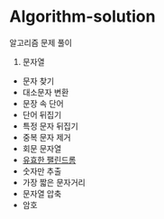 # Algorithm-solution
알고리즘 문제 풀이

1. 문자열
- 문자 찾기
- 대소문자 변환
- 문장 속 단어
- 단어 뒤집기
- 특정 문자 뒤집기
- 중복 문자 제거
- 회문 문자열
- [유효한 팰린드롬](https://github.com/ge0nmo/Algorithm-solution/blob/main/src/string/ValidPalindrome.java)
- 숫자만 추출
- 가장 짧은 문자거리
- 문자열 압축
- 암호

